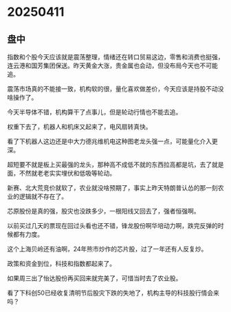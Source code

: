 # 20250411

## 盘中

指数和个股今天应该就是震荡整理，情绪还在转口贸易这边，零售和消费也挺强，连云港和国芳集团保送。昨天黄金大涨，贵金属也会动，但没布局今天也不可能追。

震荡市场真的不能接一致，机构软的很，量化喜欢做差价，今天应该是持股不动没啥操作了。

今天半导体不错，机构算干了点事儿，但是轮动行情也不能去追。

权重下去了，机器人和机床又起来了，电风扇转真快。

看了下机器人这边还是中大力德兆维机电这种图老龙头强一点，可能量化介入更深。

超短要不就是板上买最强的龙头，那种高不成低不就的东西拉高都是坑，去了就是面，不然就老老实实埋伏和低吸等轮动。

新赛、北大荒竞价就软了，农业就没啥预期了，事实上昨天特朗普认怂的那一刻农业的逻辑就不存在了。

芯原股份是真的强，股灾也没跌多少，一根阳线又回去了，强者恒强啊。

以前买过几天的票现在回过头看也还不错，锋龙股份啊华培动力啊，跌完反弹的时候都有力度。

这个上海贝岭还有油啊，24年熊市炒作的芯片股，过了一年还有人反复炒。

政策和资金到位，科技和指数都起来了。

如果周三出了怡达股份再买回来就完美了，可惜当时去了农业股。

看了下科创50已经收复清明节后股灾下跌的失地了，机构主导的科技股行情会来吗？
